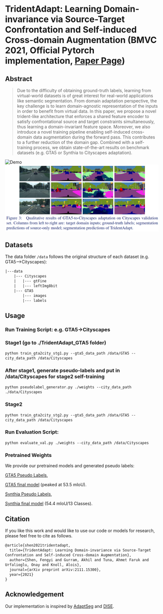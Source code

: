 # TridentAdapt: Learning Domain-invariance via Source-Target Confrontation and Self-induced Cross-domain Augmentation (BMVC 2021, Official Pytorch implementation, [Paper Page](https://www.bmvc2021-virtualconference.com/conference/papers/paper_0921.html))

## Abstract
>Due to the difficulty of obtaining ground-truth labels, learning from virtual-world datasets is of great interest for real-world applications like semantic segmentation. From domain adaptation perspective, the key challenge is to learn domain-agnostic representation of the inputs in order to benefit from virtual data. In this paper, we propose a novel trident-like architecture that enforces a shared feature encoder to satisfy confrontational source and target constraints simultaneously, thus learning a domain-invariant feature space. Moreover, we also introduce a novel training pipeline enabling self-induced cross-domain data augmentation during the forward pass. This contributes to a further reduction of the domain gap. Combined with a self-training process, we obtain state-of-the-art results on benchmark datasets (e.g. GTA5 or Synthia to Cityscapes adaptation).

![Demo](media/demo.gif)
![Results](media/results.PNG)


## Datasets
The data folder `/data` follows the original structure of each dataset (e.g. GTA5-->Cityscapes):
  ```
  |---data
      |--- Cityscapes
      |   |--- gtFine
      |   |--- leftImg8bit
      |--- GTA5
          |--- images
          |--- labels
  ```
## Usage

### Run Training Script: e.g. GTA5->Cityscapes 
### Stage1 (go to ./TridentAdapt_GTA5 folder)
```
python train_gta2city_stg1.py --gta5_data_path /data/GTA5 --city_data_path /data/Cityscapes
```
### After stage1, generate pseudo-labels and put in /data/Cityscapes for stage2 self-training
```
python pseudolabel_generator.py ./weights --city_data_path ./data/Cityscapes
```
### Stage2
```
python train_gta2city_stg2.py --gta5_data_path /data/GTA5 --city_data_path /data/Cityscapes
```
### Run Evaluation Script:
```
python evaluate_val.py ./weights --city_data_path /data/Cityscapes
```

### Pretrained Weights
We provide our pretrained models and generated pseudo labels:

[GTA5 Pseudo Labels](https://drive.google.com/file/d/1tJyPameytkrbcYsfjm3EG6Pats2JzNIT/view?usp=sharing),

[GTA5 final model](https://drive.google.com/file/d/1rtZUDPIthlnvQcaPCbX-O0ydXrrikHvp/view?usp=sharing) (peaked at 53.5 mIoU).

[Synthia Pseudo Labels](https://drive.google.com/file/d/1SqEMtKxaEAfNGUzpTRCvoRg9bzRaLYWO/view?usp=sharing),

[Synthia final model](https://drive.google.com/file/d/1s04T-YXkbezxdQByHzo1LfUxQSru_Pks/view?usp=sharing) (54.4 mIoU/13 Classes).

## Citation
If you like this work and would like to use our code or models for research, please feel free to cite as follows.
```
@article{shen2021tridentadapt,
  title={TridentAdapt: Learning Domain-invariance via Source-Target Confrontation and Self-induced Cross-domain Augmentation},
  author={Shen, Fengyi and Gurram, Akhil and Tuna, Ahmet Faruk and Urfalioglu, Onay and Knoll, Alois},
  journal={arXiv preprint arXiv:2111.15300},
  year={2021}
}
```
## Acknowledgement
Our implementation is inspired by [AdaptSeg](https://github.com/wasidennis/AdaptSegNet) and [DISE](https://github.com/a514514772/DISE-Domain-Invariant-Structure-Extraction).
